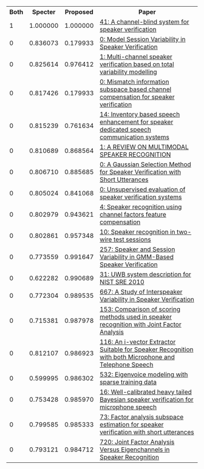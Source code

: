 <html><table><tr>
<th>Both</th>
<th>Specter</th>
<th>Proposed</th>
<th>Paper</th>
</tr>
<tr>
<td>1</td>
<td>1.000000</td>
<td>1.000000</td>
<td><a href="https://www.semanticscholar.org/paper/cb4a59ec9aded8a1cb1e0ad37d5a6bc331c24860">41: A channel-blind system for speaker verification</a></td>
</tr>
<tr>
<td>0</td>
<td>0.836073</td>
<td>0.179933</td>
<td><a href="https://www.semanticscholar.org/paper/6db4a8f7cc412ce20fa5c5bd2f8f8ef0522a7c8d">0: Model Session Variability in Speaker Verification</a></td>
</tr>
<tr>
<td>0</td>
<td>0.825614</td>
<td>0.976412</td>
<td><a href="https://www.semanticscholar.org/paper/81de329fc06e3bb82c8094fc7950ed8b4c1beaec">1: Multi-channel speaker verification based on total variability modelling</a></td>
</tr>
<tr>
<td>0</td>
<td>0.817426</td>
<td>0.179933</td>
<td><a href="https://www.semanticscholar.org/paper/7c9989f6b813576962b8e4f3cf5dd4054fbbb320">0: Mismatch information subspace based channel compensation for speaker verification</a></td>
</tr>
<tr>
<td>0</td>
<td>0.815239</td>
<td>0.761634</td>
<td><a href="https://www.semanticscholar.org/paper/c6d3fd1cbae3c5225985557f1c889effcd2ec8ca">14: Inventory based speech enhancement for speaker dedicated speech communication systems</a></td>
</tr>
<tr>
<td>0</td>
<td>0.810689</td>
<td>0.868564</td>
<td><a href="https://www.semanticscholar.org/paper/158186d230f5969e32d0e79f3df2b82eb49ef154">1: A REVIEW ON MULTIMODAL SPEAKER RECOGNITION</a></td>
</tr>
<tr>
<td>0</td>
<td>0.806710</td>
<td>0.885685</td>
<td><a href="https://www.semanticscholar.org/paper/3ac449a53734e437c5b5c26c3e440d542f10780f">0: A Gaussian Selection Method for Speaker Verification with Short Utterances</a></td>
</tr>
<tr>
<td>0</td>
<td>0.805024</td>
<td>0.841068</td>
<td><a href="https://www.semanticscholar.org/paper/6bf6b7533f8ee4d2dce92eb4b88dc27ccbff9fd3">0: Unsupervised evaluation of speaker verification systems</a></td>
</tr>
<tr>
<td>0</td>
<td>0.802979</td>
<td>0.943621</td>
<td><a href="https://www.semanticscholar.org/paper/e5619b898f1e894bfeba4c812ba15547875d805d">4: Speaker recognition using channel factors feature compensation</a></td>
</tr>
<tr>
<td>0</td>
<td>0.802861</td>
<td>0.957348</td>
<td><a href="https://www.semanticscholar.org/paper/9f2a01e1d17a3a2d457cfaa40e09818ea7a699cb">10: Speaker recognition in two-wire test sessions</a></td>
</tr>
<tr>
<td>0</td>
<td>0.773559</td>
<td>0.991647</td>
<td><a href="https://www.semanticscholar.org/paper/eef057b9cb049c79bf440e2a4676743f5fe3887e">257: Speaker and Session Variability in GMM-Based Speaker Verification</a></td>
</tr>
<tr>
<td>0</td>
<td>0.622282</td>
<td>0.990689</td>
<td><a href="https://www.semanticscholar.org/paper/502d65ca3e8e8e4b0d0bd75135445ab0cad9ae10">31: UWB system description for NIST SRE 2010</a></td>
</tr>
<tr>
<td>0</td>
<td>0.772304</td>
<td>0.989535</td>
<td><a href="https://www.semanticscholar.org/paper/eaad1dc7142cf33fef94438c931bd40741a2e74a">667: A Study of Interspeaker Variability in Speaker Verification</a></td>
</tr>
<tr>
<td>0</td>
<td>0.715381</td>
<td>0.987978</td>
<td><a href="https://www.semanticscholar.org/paper/fdb787710f799c4f326768de144e89b6bb599451">153: Comparison of scoring methods used in speaker recognition with Joint Factor Analysis</a></td>
</tr>
<tr>
<td>0</td>
<td>0.812107</td>
<td>0.986923</td>
<td><a href="https://www.semanticscholar.org/paper/ecd40f2b52a06fe2de2f612e6028d219225247e8">116: An i-vector Extractor Suitable for Speaker Recognition with both Microphone and Telephone Speech</a></td>
</tr>
<tr>
<td>0</td>
<td>0.599995</td>
<td>0.986302</td>
<td><a href="https://www.semanticscholar.org/paper/db8b2be021e81a36c038a31b9d4217706e4eae2b">532: Eigenvoice modeling with sparse training data</a></td>
</tr>
<tr>
<td>0</td>
<td>0.753428</td>
<td>0.985970</td>
<td><a href="https://www.semanticscholar.org/paper/de3fa2cb915f129767833f3a7957ee2315c4b37e">16: Well-calibrated heavy tailed Bayesian speaker verification for microphone speech</a></td>
</tr>
<tr>
<td>0</td>
<td>0.799585</td>
<td>0.985333</td>
<td><a href="https://www.semanticscholar.org/paper/b151478f64a5de1633968f5071d78d2ea0b39266">73: Factor analysis subspace estimation for speaker verification with short utterances</a></td>
</tr>
<tr>
<td>0</td>
<td>0.793121</td>
<td>0.984712</td>
<td><a href="https://www.semanticscholar.org/paper/93658d436218a70dade08e09f374b7c76a400da1">720: Joint Factor Analysis Versus Eigenchannels in Speaker Recognition</a></td>
</tr>
</table></html>
